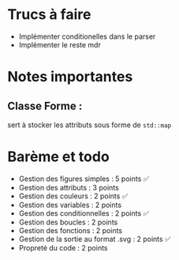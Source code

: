 # Trucs à faire

- Implémenter conditionelles dans le parser
- Implémenter le reste mdr

# Notes importantes

## Classe Forme :

sert à stocker les attributs sous forme de `std::map`

# Barème et todo

-   Gestion des figures simples : 5 points ✅
-   Gestion des attributs : 3 points
-   Gestion des couleurs : 2 points ✅
-   Gestion des variables : 2 points
-   Gestion des conditionnelles : 2 points ✅
-   Gestion des boucles : 2 points
-   Gestion des fonctions : 2 points
-   Gestion de la sortie au format .svg : 2 points ✅
-   Propreté du code : 2 points
